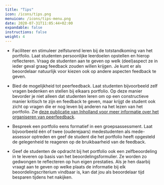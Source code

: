 ```yaml
---
title: "Tips"
icon: /icons/tips.png
menuicon: /icons/tips-menu.png
date: 2020-07-31T11:05:44+02:00
expandable: false
instructions: false
weight: 4
---
```


*	Faciliteer en stimuleer zelfsturend leren bij de totstandkoming van het portfolio. Laat studenten persoonlijke leerdoelen opstellen en hierop reflecteren. Vraag de studenten aan te geven op welk (deel)aspect ze in ieder geval graag feedback zouden willen krijgen. Je kunt er als beoordelaar natuurlijk voor kiezen ook op andere aspecten feedback te geven.

*	Bied de mogelijkheid tot peerfeedback. Laat studenten bijvoorbeeld zelf vragen bedenken en stellen bij elkaars portfolio. Op deze manier bevorder je niet alleen dat studenten leren om op een constructieve manier kritisch te zijn en feedback te geven, maar krijgt de student ook zicht op vragen die er nog leven bij anderen na het lezen van het portfolio. Zie [deze publicatie van Inholland voor meer informatie over het organiseren van peerfeedback](https://www.inholland.nl/media/18717/inh_factsheet-peerreview_a4-nl-digitaal.pdf).

*	Bespreek een portfolio eens formatief in een groepsassessment. Laat bijvoorbeeld één of twee (ouderejaars) medestudenten als mede-assessor optreden en geef de student die het portfolio heeft opgesteld de gelegenheid te reageren op de bruikbaarheid van de feedback.

*	Geef de studenten de opdracht bij het portfolio ook een zelfbeoordeling in te leveren op basis van het beoordelingsformulier. Ze worden zo gedwongen te reflecteren op hun eigen prestaties. Als je hen daarbij vraagt aan te geven op welke plaats de informatie bij elk beoordelingscriterium vindbaar is, kan dat jou als beoordelaar tijd besparen tijdens het nakijken.
